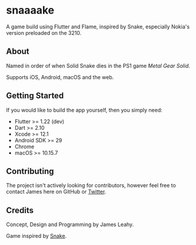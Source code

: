 # snaaaake

A game build using Flutter and Flame, inspired by Snake, especially Nokia's version preloaded on the 3210.

## About

Named in order of when Solid Snake dies in the PS1 game *Metal Gear Solid*.

Supports iOS, Android, macOS and the web.

## Getting Started

If you would like to build the app yourself, then you simply need:

- Flutter >= 1.22 (dev)
- Dart >= 2.10
- Xcode >= 12.1
- Android SDK >= 29
- Chrome
- macOS >= 10.15.7

## Contributing

The project isn't actively looking for contributors, however feel free to contact James here on GitHub or [Twitter](https://twitter.com/defuncart).

## Credits

Concept, Design and Programming by James Leahy.

Game inspired by [Snake](https://en.wikipedia.org/wiki/Snake_(video_game_genre)).

